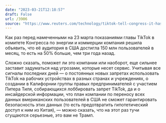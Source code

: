 ```yaml
---
date: "2023-03-21T12:18:57"
draft: False
url: /3906
source: "https://www.reuters.com/technology/tiktok-tell-congress-it-has-150-million-monthly-active-us-users-2023-03-20/"
---
```


Как раз перед намеченными на 23 марта показаниями главы TikTok в комитете Конгресса по энергии и коммерции компания решила объявить, что её аудитория в США достигла 150 млн пользователей в месяц, то есть на 50% больше, чем три года назад.

Сложно сказать, поможет ли это компании или наоборот, еще сильнее заставит задуматься над угрозами, которые несет сервис. Учитывая все сигналы последних дней — о постоянных новых запретах использовать TikTok на рабочих устройствах в разных странах и учреждениях, о создании в Калифорнии группы правых предпринимателей с участием Питера Тиля, собирающихся лоббировать запрет TikTok, да и о инсайдерской информации, что план компании по переносу всех данных вмериканских пользователей в США не сможет гарантировать безопасность этих данных (то есть предотвратить гипотетический доступ к ним из Китая), — можно сказать, что на этот раз тучи сгущаются серьезные, это вам не Трамп.
